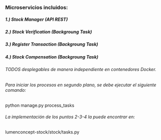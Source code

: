 ### Microservicios incluidos:
##### 1.) Stock Manager (API REST)
##### 2.) Stock Verification (Backgroung Task)
##### 3.) Register Transaction (Backgroung Task)
##### 4.) Stock Compensation (Backgroung Task)

###### TODOS desplegables de manera independiente en contenedores Docker.
###### Para iniciar los procesos en segundo plano, se debe ejecutar el siguiente comando: 
python manage.py process_tasks

###### La implementación de los puntos 2-3-4 la puede encontrar en: 
lumenconcept-stock/stock/tasks.py
